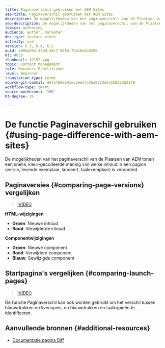```yaml
---
title: Paginaverschil gebruiken met AEM Sites
seo-title: Paginaverschil gebruiken met AEM Sites
description: De mogelijkheden van het paginaverschil van de Plaatsen van AEM tonen een snelle, kleur-gecodeerde mening van welke inhoud in een pagina (versie, levende exemplaar, lanceert, taalexemplaar) is veranderd.
seo-description: De mogelijkheden van het paginaverschil van de Plaatsen van AEM tonen een snelle, kleur-gecodeerde mening van welke inhoud in een pagina (versie, levende exemplaar, lanceert, taalexemplaar) is veranderd.
topics: authoring
audience: author, marketer
doc-type: feature video
activity: use
version: 6.3, 6.4, 6.5
uuid: e096a08b-528d-48c7-93fb-73b10c0a9259
kt: 4633
thumbnail: 32152.jpg
topic: Content Management
role: Business Practitioner
level: Beginner
translation-type: tm+mt
source-git-commit: d9714b9a291ec3ee5f3dba9723de72bb120d2149
workflow-type: tm+mt
source-wordcount: '156'
ht-degree: 1%

---
```



# De functie Paginaverschil gebruiken {#using-page-difference-with-aem-sites}

De mogelijkheden van het paginaverschil van de Plaatsen van AEM tonen een snelle, kleur-gecodeerde mening van welke inhoud in een pagina (versie, levende exemplaar, lanceert, taalexemplaar) is veranderd.

## Paginaversies {#comparing-page-versions} vergelijken

>[!VIDEO](https://video.tv.adobe.com/v/32152?quality=9&learn=on)

**HTML-wijzigingen**

* **Groen**: Nieuwe inhoud
* **Rood**: Verwijderde inhoud

**Componentwijzigingen**

* **Groen**: Nieuwe component
* **Rood**: Verwijderd component
* **Blauw**: Gewijzigde component

## Startpagina&#39;s vergelijken {#comparing-launch-pages}

>[!VIDEO](https://video.tv.adobe.com/v/17746/?quality=9&learn=on)

De functie Paginaverschil kan ook worden gebruikt om het verschil tussen blauwdrukken en livecopies, en blauwdrukken en taalkopieën te identificeren.

## Aanvullende bronnen {#additional-resources}

* [Documentatie pagina Diff](https://docs.adobe.com/content/help/en/experience-manager-65/authoring/siteandpage/page-diff.html)

